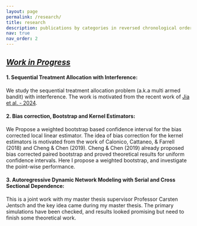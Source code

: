 ```yaml
---
layout: page
permalink: /research/
title: research
description: publications by categories in reversed chronological order. generated by jekyll-scholar.
nav: true
nav_order: 2
---
```



##  <ins>*Work in Progress*</ins>

#### 1. **Sequential Treatment Allocation with Interference**: 
We study the sequential treatment allocation problem (a.k.a multi armed bandit) with interference. The work is motivated from the recent work of <a href="https://arxiv.org/abs/2402.01845" target="_blank">Jia et al. - 2024</a>.

#### 2. **Bias correction, Bootstrap and Kernel Estimators**: 
We Propose a weighted bootstrap based confidence interval for the bias corrected local linear estimator. The idea of bias correction for the kernel estimators is motivated from the work of Calonico, Cattaneo, & Farrell (2018) and Cheng & Chen (2019). Cheng & Chen (2019) already proposed bias corrected paired bootstrap and proved theoretical results for uniform confidence intervals. Here I propose a weighted bootstrap, and investigate the point-wise performance.

#### 3. **Autoregressive Dynamic Network Modeling with Serial and Cross Sectional Dependence**:
This is a joint work with my master thesis supervisor Professor Carsten Jentsch and the key idea came during my master thesis. The primary simulations have been checked, and results looked promising but need to finish some theoretical work. 

